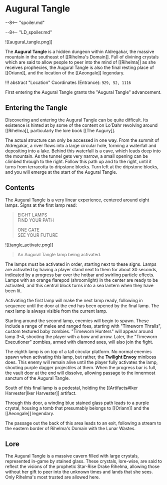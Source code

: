# Augural Tangle

--8<-- "spoiler.md"

--8<-- "LD_spoiler.md"

![[augural_tangle.png]]

The **Augural Tangle** is a hidden dungeon within Aldregakar, the massive mountain in the southeast of [[Rihelma's Domain]]. Full of divining crystals which are said to allow people to peer into the mind of [[Rihelma]] as she receives prophecies, the Augural Tangle is also the final resting place of [[Oriann]], and the location of the [[Aeongale]] legendary.

!!! abstract "Location"
    Coordinates (Entrance): `929, 52, 1116`

First entering the Augural Tangle grants the "Augural Tangle" advancement.

## Entering the Tangle

Discovering and entering the Augural Tangle can be quite difficult. Its existence is hinted at by some of the content on Lo'Dahr revolving around [[Rihelma]], particularly the lore book [[The Augury]]. 

The actual structure can only be accessed in one way. From the summit of Aldregakar, a river flows into a large circular hole, forming a waterfall and depositing into a lake. Behind this waterfall is a cave, which leads deep into the mountain. As the tunnel gets very narrow, a small opening can be climbed through to the right. Follow this path up and to the right, until it turns from terracotta to dripstone blocks. Turn left at the dripstone blocks, and you will emerge at the start of the Augural Tangle.

## Contents

The Augural Tangle is a very linear experience, centered around eight lamps. Signs at the first lamp read:

> EIGHT LAMPS <br>
> FIND YOUR PATH 
>
> ONE GATE <br>
> SEE YOUR FUTURE

![[tangle_activate.png]]
> An Augural Tangle lamp being activated.

The lamps must be activated in order, starting next to these signs. Lamps are activated by having a player stand next to them for about 30 seconds, indicated by a progress bar over the hotbar and swirling particle effects. Lamps with an orange flarepod (shroomlight) in the center are ready to be activated, and this central block turns into a sea lantern when they have been lit.

Activating the first lamp will make the next lamp ready, following in sequence until the door at the end has been opened by the final lamp. The next lamp is always visible from the current lamp.

Starting around the second lamp, enemies will begin to spawn. These include a range of melee and ranged foes, starting with "Timeworn Thralls", custom textured baby zombies. "Timeworn Hunters" will appear around lamp 3-4, shooting the player with a bow and arrow. Later, the "Timeworn Executioner" zombies, armed with diamond axes, will also join the fight.

The eighth lamp is on top of a tall circular platform. No normal enemies spawn when activating this lamp, but rather, the **Twilight Envoy** miniboss does. This enemy will remain alive until the player fully activates the lamp, shooting purple dagger projectiles at them. When the progress bar is full, the vault door at the end will dissolve, allowing passage to the innermost sanctum of the Augural Tangle.

South of this final lamp is a pedestal, holding the [[Artifacts#Iker Harvester|Iker Harvester]] artifact.

Through this door, a winding blue stained glass path leads to a purple crystal, housing a tomb that presumably belongs to [[Oriann]] and the [[Aeongale]] legendary.

The passage out the back of this area leads to an exit, following a stream to the eastern border of Rihelma's Domain with the Lunar Wastes.

## Lore

The Augural Tangle is a massive cavern filled with large crystals, represented in-game by stained glass. These crystals, lore-wise, are said to reflect the visions of the prophetic Star-Rise Drake Rihelma, allowing those without her gift to peer into the unknown times and lands that she sees. Only Rihelma's most trusted are allowed here.
